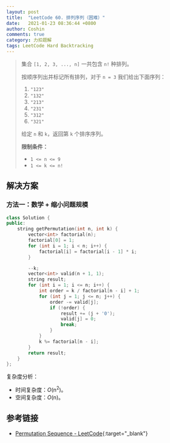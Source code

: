```yaml
---
layout: post
title:  "LeetCode 60. 排列序列（困难）"
date:   2021-01-23 08:36:44 +0800
author: Coshin
comments: true
category: 力扣题解
tags: LeetCode Hard Backtracking
---
```

> 集合 `[1, 2, 3, ..., n]` 一共包含 `n!` 种排列。
> 
> 按顺序列出并标记所有排列，对于 `n = 3` 我们给出下面序列：
> 
> 1. `"123"`
> 2. `"132"`
> 3. `"213"`
> 4. `"231"`
> 5. `"312"`
> 6. `"321"`
> 
> 给定 `n` 和 `k`，返回第 `k` 个排序序列。
> 
> **限制条件：**
> 
> * `1 <= n <= 9`
> * `1 <= k <= n!`

## 解决方案

### 方法一：数学 + 缩小问题规模

```cpp
class Solution {
public:
    string getPermutation(int n, int k) {
        vector<int> factorial(n);
        factorial[0] = 1;
        for (int i = 1; i < n; i++) {
            factorial[i] = factorial[i - 1] * i;
        }

        --k;
        vector<int> valid(n + 1, 1);
        string result;
        for (int i = 1; i <= n; i++) {
            int order = k / factorial[n - i] + 1;
            for (int j = 1; j <= n; j++) {
                order -= valid[j];
                if (!order) {
                    result += (j + '0');
                    valid[j] = 0;
                    break;
                }
            }
            k %= factorial[n - i];
        }
        return result;
    }
};
```

复杂度分析：
* 时间复杂度：*O*(n<sup>2</sup>)。
* 空间复杂度：*O*(n)。

## 参考链接

* [Permutation Sequence - LeetCode](https://leetcode.com/problems/permutation-sequence/){:target="_blank"}
